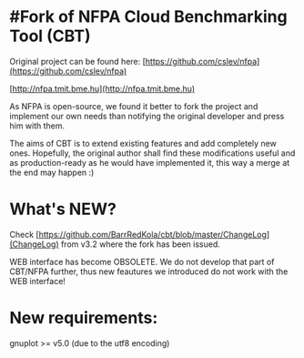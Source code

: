 #Fork of NFPA
Cloud Benchmarking Tool (CBT)
=======
Original project can be found here: 
[https://github.com/cslev/nfpa](https://github.com/cslev/nfpa)

[http://nfpa.tmit.bme.hu](http://nfpa.tmit.bme.hu)


As NFPA is open-source, we found it better to fork the project and implement our own needs than
notifying the original developer and press him with them.

The aims of CBT is to extend existing features and add completely new ones.
Hopefully, the original author shall find these modifications useful and as production-ready as he would have implemented it,
this way a merge at the end may happen :)

# What's NEW?
Check [https://github.com/BarrRedKola/cbt/blob/master/ChangeLog](ChangeLog) from v3.2 where the fork has been issued.

WEB interface has become OBSOLETE. We do not develop that part of CBT/NFPA further, thus new feautures we introduced
do not work with the WEB interface!

# New requirements:
gnuplot >= v5.0 (due to the utf8 encoding)

